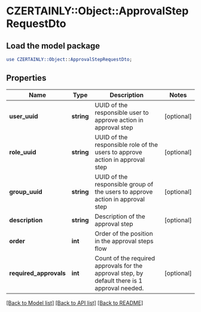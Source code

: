 # CZERTAINLY::Object::ApprovalStepRequestDto

## Load the model package
```perl
use CZERTAINLY::Object::ApprovalStepRequestDto;
```

## Properties
Name | Type | Description | Notes
------------ | ------------- | ------------- | -------------
**user_uuid** | **string** | UUID of the responsible user to approve action in approval step | [optional] 
**role_uuid** | **string** | UUID of the responsible role of the users to approve action in approval step | [optional] 
**group_uuid** | **string** | UUID of the responsible group of the users to approve action in approval step | [optional] 
**description** | **string** | Description of the approval step | [optional] 
**order** | **int** | Order of the position in the approval steps flow | 
**required_approvals** | **int** | Count of the required approvals for the approval step, by default there is 1 approval needed. | [optional] 

[[Back to Model list]](../README.md#documentation-for-models) [[Back to API list]](../README.md#documentation-for-api-endpoints) [[Back to README]](../README.md)


